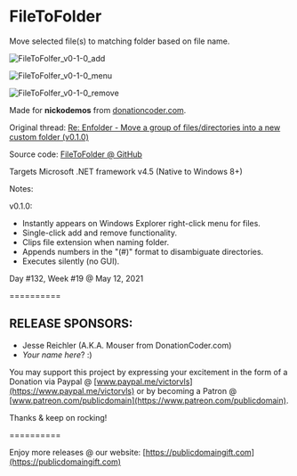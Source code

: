 # FileToFolder
Move selected file(s) to matching folder based on file name.

![FileToFolfer_v0-1-0_add](https://user-images.githubusercontent.com/54631779/118017684-e78e7680-b324-11eb-9596-99233eb619d5.png)

![FileToFolfer_v0-1-0_menu](https://user-images.githubusercontent.com/54631779/118017689-e8270d00-b324-11eb-8605-f475119d806f.png)

![FileToFolfer_v0-1-0_remove](https://user-images.githubusercontent.com/54631779/118017670-e5c4b300-b324-11eb-9d7a-53eb9e63c96f.png)

Made for **nickodemos** from [donationcoder.com](https://www.donationcoder.com).

Original thread: [Re: Enfolder - Move a group of files/directories into a new custom folder (v0.1.0)](https://www.donationcoder.com/forum/index.php?topic=51386.msg445067#msg445067)

Source code: [FileToFolder @ GitHub](https://github.com/publicdomain/filetofolder)

Targets Microsoft .NET framework v4.5 (Native to Windows 8+)

Notes:

v0.1.0:
- Instantly appears on Windows Explorer right-click menu for files.
- Single-click add and remove functionality.
- Clips file extension when naming folder.
- Appends numbers in the "(#)" format to disambiguate directories.
- Executes silently (no GUI).

Day #132, Week #19 @ May 12, 2021

==========

## RELEASE SPONSORS:

* Jesse Reichler (A.K.A. Mouser from DonationCoder.com)
* *Your name here*? :)

You may support this project by expressing your excitement in the form of a Donation via Paypal @ [www.paypal.me/victorvls](https://www.paypal.me/victorvls) or by becoming a Patron @ [www.patreon.com/publicdomain](https://www.patreon.com/publicdomain).

Thanks & keep on rocking!

==========

Enjoy more releases @ our website: [https://publicdomaingift.com](https://publicdomaingift.com)
